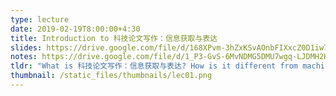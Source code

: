 ```yaml
---
type: lecture
date: 2019-02-19T8:00:00+4:30
title: Introduction to 科技论文写作：信息获取与表达
slides: https://drive.google.com/file/d/168XPvm-3hZxKSvAOnbFIXxcZ0D1iw7-c/view?usp=sharing
notes: https://drive.google.com/file/d/1_P3-GvS-6MvNDMG5DMU7wgq-LJDMH2Hy/view?usp=sharing
tldr: "What is 科技论文写作：信息获取与表达? How is it different from machine learning? What is data representation?"
thumbnail: /static_files/thumbnails/lec01.png
---
```


